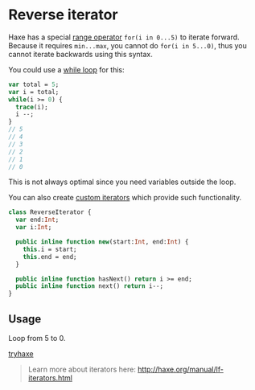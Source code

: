 [tags]: / "iterator"

# Reverse iterator

Haxe has a special [range operator](http://haxe.org/manual/expression-for.html) `for(i in 0...5)` to iterate forward. 
Because it requires `min...max`, you cannot do `for(i in 5...0)`, thus you cannot iterate backwards using this syntax.

You could use a [while loop](http://haxe.org/manual/expression-while.html) for this:
  
```haxe
var total = 5;
var i = total;
while(i >= 0) {
  trace(i);
  i --;
}
// 5
// 4
// 3
// 2
// 1
// 0
```

This is not always optimal since you need variables outside the loop. 

You can also create [custom iterators](http://haxe.org/manual/lf-iterators.html) which provide such functionality.

```haxe
class ReverseIterator {
  var end:Int;
  var i:Int;

  public inline function new(start:Int, end:Int) {
    this.i = start;
    this.end = end;
  }

  public inline function hasNext() return i >= end;
  public inline function next() return i--;
}
```

## Usage

Loop from 5 to 0.

[tryhaxe](http://try.haxe.org/embed/ae6ef)

> Learn more about iterators here: <http://haxe.org/manual/lf-iterators.html>